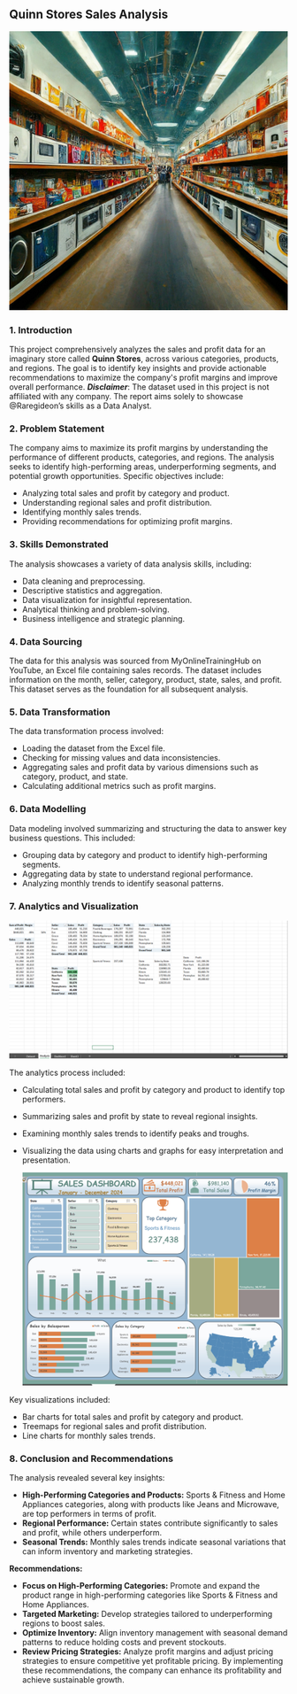 ## Quinn Stores Sales Analysis

![](display_PICS.jpeg)

### 1. Introduction
This project comprehensively analyzes the sales and profit data for an imaginary store called **Quinn Stores**, across various categories, products, and regions. The goal is to identify key insights and provide actionable recommendations to maximize the company's profit margins and improve overall performance.
**_Disclaimer_**: The dataset used in this project is not affiliated with any company. The report aims solely to showcase @Raregideon’s skills as a Data Analyst. 

### 2. Problem Statement
The company aims to maximize its profit margins by understanding the performance of different products, categories, and regions. The analysis seeks to identify high-performing areas, underperforming segments, and potential growth opportunities. Specific objectives include:
- Analyzing total sales and profit by category and product.
- Understanding regional sales and profit distribution.
- Identifying monthly sales trends.
- Providing recommendations for optimizing profit margins.

### 3. Skills Demonstrated
The analysis showcases a variety of data analysis skills, including:
- Data cleaning and preprocessing.
- Descriptive statistics and aggregation.
- Data visualization for insightful representation.
- Analytical thinking and problem-solving.
- Business intelligence and strategic planning.

### 4. Data Sourcing
The data for this analysis was sourced from MyOnlineTrainingHub on YouTube, an Excel file containing sales records. The dataset includes information on the month, seller, category, product, state, sales, and profit. This dataset serves as the foundation for all subsequent analysis.

### 5. Data Transformation
The data transformation process involved:
- Loading the dataset from the Excel file.
- Checking for missing values and data inconsistencies.
- Aggregating sales and profit data by various dimensions such as category, product, and state.
- Calculating additional metrics such as profit margins.

### 6. Data Modelling
Data modeling involved summarizing and structuring the data to answer key business questions. This included:
- Grouping data by category and product to identify high-performing segments.
- Aggregating data by state to understand regional performance.
- Analyzing monthly trends to identify seasonal patterns.

### 7. Analytics and Visualization

![](Analysis.png)

The analytics process included:
- Calculating total sales and profit by category and product to identify top performers.
- Summarizing sales and profit by state to reveal regional insights.
- Examining monthly sales trends to identify peaks and troughs.
- Visualizing the data using charts and graphs for easy interpretation and presentation.

  ![](Dashboard.png)
  
Key visualizations included:
- Bar charts for total sales and profit by category and product.
- Treemaps for regional sales and profit distribution.
- Line charts for monthly sales trends.

### 8. Conclusion and Recommendations
The analysis revealed several key insights:
- **High-Performing Categories and Products:** Sports & Fitness and Home Appliances categories, along with products like Jeans and Microwave, are top performers in terms of profit.
- **Regional Performance:** Certain states contribute significantly to sales and profit, while others underperform.
- **Seasonal Trends:** Monthly sales trends indicate seasonal variations that can inform inventory and marketing strategies.

**Recommendations:**
- **Focus on High-Performing Categories:** Promote and expand the product range in high-performing categories like Sports & Fitness and Home Appliances.
- **Targeted Marketing:** Develop strategies tailored to underperforming regions to boost sales.
- **Optimize Inventory:** Align inventory management with seasonal demand patterns to reduce holding costs and prevent stockouts.
- **Review Pricing Strategies:** Analyze profit margins and adjust pricing strategies to ensure competitive yet profitable pricing.
By implementing these recommendations, the company can enhance its profitability and achieve sustainable growth.

